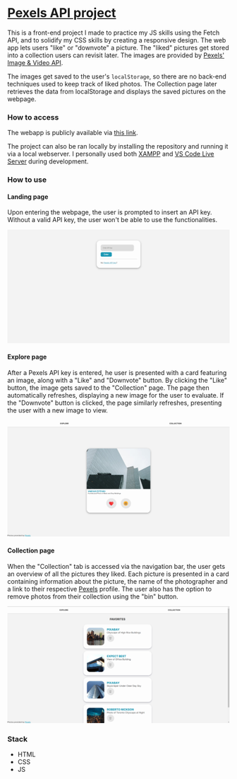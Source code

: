 # [Pexels API project](quinceyvd-pexels-api.netlify.app/)
This is a front-end project I made to practice my JS skills using the Fetch API, and to solidify my CSS skills by creating a responsive design. The web app lets users "like"  or "downvote" a picture. The "liked" pictures get stored into a collection users can revisit later. The images are provided by [Pexels' Image & Video API](https://www.pexels.com/api/).

The images get saved to the user's `localStorage`, so there are no back-end techniques used to keep track of liked photos. The Collection page later retrieves the data from localStorage and displays the saved pictures on the webpage.

### How to access
The webapp is publicly available via [this link](https://quinceyvd-pexels-api.netlify.app/).

The project can also be ran locally by installing the repository and running it via a local webserver. I personally used both [XAMPP](https://www.apachefriends.org/) and [VS Code Live Server](https://ritwickdey.github.io/vscode-live-server/) during development. 

### How to use
#### Landing page
Upon entering the webpage, the user is prompted to insert an API key. Without a valid API key, the user won't be able to use the functionalities.

![Landing page screenshot](/screenshots/landing-page-screenshot.png)


#### Explore page
After a Pexels API key is entered, he user is presented with a card featuring an image, along with a "Like" and "Downvote" button. By clicking the "Like" button, the image gets saved to the "Collection" page. The page then automatically refreshes, displaying a new image for the user to evaluate. If the "Downvote" button is clicked, the page similarly refreshes, presenting the user with a new image to view.

![Explore page screenshot](/screenshots/explore-page-screenshot.png)

#### Collection page
When the "Collection" tab is accessed via the navigation bar, the user gets an overview of all the pictures they liked. Each picture is presented in a card containing information about the picture, the name of the photographer and a link to their respective [Pexels](https://www.pexels.com/) profile. The user also has the option to remove photos from their collection using the "bin" button. 

![collection page screenshot](/screenshots/collection-page-screenshot.png)


### Stack
- HTML
- CSS
- JS
